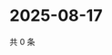 # 2025-08-17

共 0 条

<!-- BEGIN ZHIHUQUESTIONS -->
<!-- 最后更新时间 Sun Aug 17 2025 19:09:18 GMT+0800 (China Standard Time) -->

<!-- END ZHIHUQUESTIONS -->
